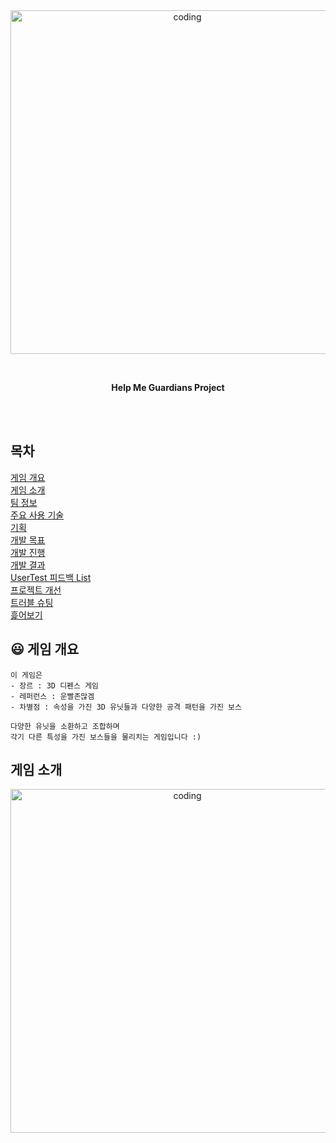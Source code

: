 <br/>
<br/>
<p align="center">
    <img src="https://github.com/user-attachments/assets/dbcfeed1-418b-4926-81db-ecbcd2a21faf" alt="coding" width="550px" />
</p>
<br/>
<p align="center">
  <strong> Help Me Guardians Project </strong>
</p>
<br/>
<br/>

## 목차
  
[게임 개요](😃-게임-개요)<br>
[게임 소개](게임-소개)<br>
[팀 정보](팀-정보)<br>
[주요 사용 기술](주요-사용-기술)<br>
[기획](기획)<br>
[개발 목표](개발-목표)<br>
[개발 진행](개발-진행)<br>
[개발 결과](개발-결과)<br>
[UserTest 피드백 List](UserTest-피드백-List)<br>
[프로젝트 개선](프로젝트-개선)<br>
[트러블 슈팅](트러블-슈팅)<br>
[흝어보기](흝어보기)<br>   


## 😃 게임 개요 

```
이 게임은 
- 장르 : 3D 디펜스 게임
- 레퍼런스 : 운빨존많겜
- 차별점 : 속성을 가진 3D 유닛들과 다양한 공격 패턴을 가진 보스

다양한 유닛을 소환하고 조합하며
각기 다른 특성을 가진 보스들을 물리치는 게임입니다 :)
```  

## 게임 소개
<p align="center">
    <img src="https://github.com/user-attachments/assets/9ba990dd-5c8f-4e36-92b2-da68896412df" alt="coding" width="550px" />
</p>
